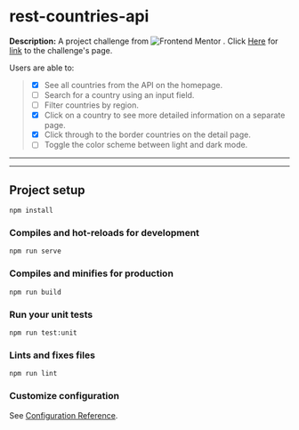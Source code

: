 # rest-countries-api

__Description:__
A project challenge from ![Frontend Mentor](https://www.frontendmentor.io/static/images/logo-desktop.svg) . Click [Here](https://www.frontendmentor.io/challenges/rest-countries-api-with-color-theme-switcher-5cacc469fec04111f7b848ca) for [link](https://www.frontendmentor.io/challenges/rest-countries-api-with-color-theme-switcher-5cacc469fec04111f7b848ca) to the challenge's page.

Users are able to:
> * [x] See all countries from the API on the homepage.
> * [ ] Search for a country using an input field.
> * [ ] Filter countries by region.
> * [x] Click on a country to see more detailed information on a separate page.
> * [x] Click through to the border countries on the detail page.
> * [ ] Toggle the color scheme between light and dark mode.

---
___

## Project setup
```
npm install
```

### Compiles and hot-reloads for development
```
npm run serve
```

### Compiles and minifies for production
```
npm run build
```

### Run your unit tests
```
npm run test:unit
```

### Lints and fixes files
```
npm run lint
```

### Customize configuration
See [Configuration Reference](https://cli.vuejs.org/config/).

